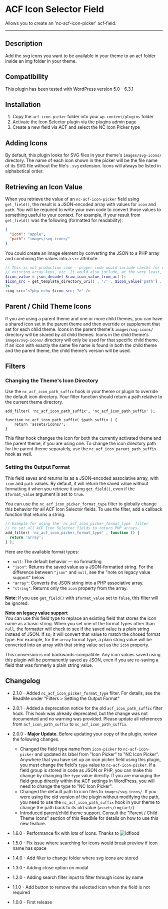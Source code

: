 # ACF Icon Selector Field

Allows you to create an 'nc-acf-icon-picker' acf-field.

---

## Description

Add the svg icons you want to be available in your theme to an acf folder inside an img folder in your theme.

## Compatibility

This plugin has been tested with WordPress version 5.0 - 6.3.1

## Installation

1. Copy the `acf-icon-picker` folder into your `wp-content/plugins` folder
2. Activate the Icon Selector plugin via the plugins admin page
3. Create a new field via ACF and select the NC Icon Picker type

## Adding Icons

By default, this plugin looks for SVG files in your theme's `images/svg-icons/` directory.
The name of each icon shown in the picker will be the file name of its SVG file without the
file's `.svg` extension. Icons will always be listed in alphabetical order.

## Retrieving an Icon Value

When you retrieve the value of an `nc-acf-icon-picker` field using `get_field()`, the result
is a JSON-encoded array with values for `icon` and `path`. You will be required to write your own
code to convert those values to something useful to your context. For example, if your result
from `get_field()` was the following (formatted for readability):

```json
{
  "icon": "apple",
  "path": "images/svg-icons/"
}
```

You could create an image element by converting the JSON to a PHP array and combining the values into a `src` attribute:

```php
// This is not production code — proper code would include checks for valid JSON,
// existing array keys, etc. It would also include, at the very least, an `alt` attribute on the image.
$icon_value = json_decode( $raw_icon_value_from_acf );
$icon_src = get_template_directory_uri() . '/' . $icon_value['path'] . $icon_value['icon'] . '.svg';
?>
<img src="<?php echo $icon_src; ?>" />

```

## Parent / Child Theme Icons

If you are using a parent theme and one or more child themes, you can have a shared icon set in the parent theme
and then override or supplement that set for each child theme. Icons in the parent theme's
`images/svg-icons/` directory will be shared by all child themes. Icons in the child theme's
`images/svg-icons/` directory will only be used for that specific child theme. If an icon with exactly the
same file name is found in both the child theme and the parent theme, the child theme's version will be used.

## Filters

### Changing the Theme's Icon Directory

Use the `nc_acf_icon_path_suffix` hook in your theme or plugin to override the default icon directory.
Your filter function should return a path relative to the current theme directory.

```
add_filter( 'nc_acf_icon_path_suffix', 'nc_acf_icon_path_suffix' );

function nc_acf_icon_path_suffix( $path_suffix ) {
    return 'assets/icons/';
}
```

This filter hook changes the icon for both the currently activated theme and the parent theme,
if you are using one. To change the icon directory path for the parent theme separately, use the
`nc_acf_icon_parent_path_suffix` hook as well.

### Setting the Output Format

This field saves and returns its as a JSON-encoded associative array, with `icon` and `path` values. By default, it will return the saved value without formatting it when you retrieve it using `get_field()`, even if the `$format_value` argument is set to `true`.

You can use the `nc_acf_icon_picker_format_type` filter to globally change this behavior for all ACF Icon Selector fields. To use the filter, add a callback function that returns a string.

```php
// Example for using the `nc_acf_icon_picker_format_type` filter
// to set all ACF Icon Selector fields to return PHP arrays.
add_filter( 'nc_acf_icon_picker_format_type' , function () {
  return 'array';
} );
```

Here are the available format types:

- `null`: The default behavior — no formatting
- `"json"`: Returns the saved value as a JSON-formatted string. For the difference between `"json"` and `null`, see the "note on legacy value support" below.
- `"array"`: Converts the JSON string into a PHP associative array.
- `"string"`: Returns only the `icon` property from the array.

**Note:** If you use `get_field()` with `$format_value` set to `false`, this filter will be ignored.

**Note on legacy value support**  
You can use this field type to replace an existing field that stores the icon name as a basic string. When you set one of the format types other than `null`, the formatter will check to see if the saved value is a plain string instead of JSON. If so, it will convert that value to match the chosed format type. For example, for the `array` format type, a plain string value will be converted into an array with that string value set as the `icon` property.

This conversion is not backwards-compatible. Any icon values saved using this plugin will be permanently saved as JSON, even if you are re-saving a field that was formerly a plain string value.

## Changelog

- 2.1.0 - Added `nc_acf_icon_picker_format_type` filter. For details, see the ReadMe under "Filters > Setting the Output Format"

- 2.0.1 - Added a deprecation notice for the old `acf_icon_path_suffix` filter hook. This hook was already deprecated, but the change was not documented and no warning was provided. Please update all references from `acf_icon_path_suffix` to `nc_acf_icon_path_suffix`.

- 2.0.0 - **Major Update.** Before updating your copy of the plugin, review the following changes.

  - Changed the field type name from `icon-picker` to `nc-acf-icon-picker` and updated its label from "Icon Picker" to "NC Icon Picker". Anywhere that you have
    set up an icon picker field using this plugin, you must change the field's `type` value to `nc-acf-icon-picker`. If a field group is stored in code as JSON or PHP, you can make this change by changing the `type` value directly. If you are managing the field group directly within the ACF settings in WordPress, you will need to change the type to "NC Icon Picker".
  - Changed the default path to icon files to `images/svg-icons/`. If you were using the old version of the plugin without modifying the path, you need to use the `nc_acf_icon_path_suffix` hook in your theme to change the path back to its old value (`assets/img/acf/`)
  - Introduced parent/child theme support. Consult the "Parent / Child Theme Icons" section of this ReadMe for details on how to use this new feature.

- 1.6.0 - Performance fix with lots of icons. Thanks to ![idflood](https://github.com/houke/acf-icon-picker/pull/9)
- 1.5.0 - Fix issue where searching for icons would break preview if icon name has space
- 1.4.0 - Add filter to change folder where svg icons are stored
- 1.3.0 - Adding close option on modal
- 1.2.0 - Adding search filter input to filter through icons by name
- 1.1.0 - Add button to remove the selected icon when the field is not required
- 1.0.0 - First release
